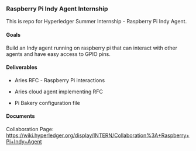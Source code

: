 ### Raspberry Pi Indy Agent Internship

This is repo for Hyperledger Summer Internship - Raspberry Pi Indy Agent. 

#### Goals

Build an Indy agent running on raspberry pi that can interact with other agents and have easy access to GPIO pins. 


#### Deliverables

* Aries RFC - Raspberry Pi interactions

* Aries cloud agent implementing RFC

* Pi Bakery configuration file


#### Documents

Collaboration Page: https://wiki.hyperledger.org/display/INTERN/Collaboration%3A+Raspberry+Pi+Indy+Agent


